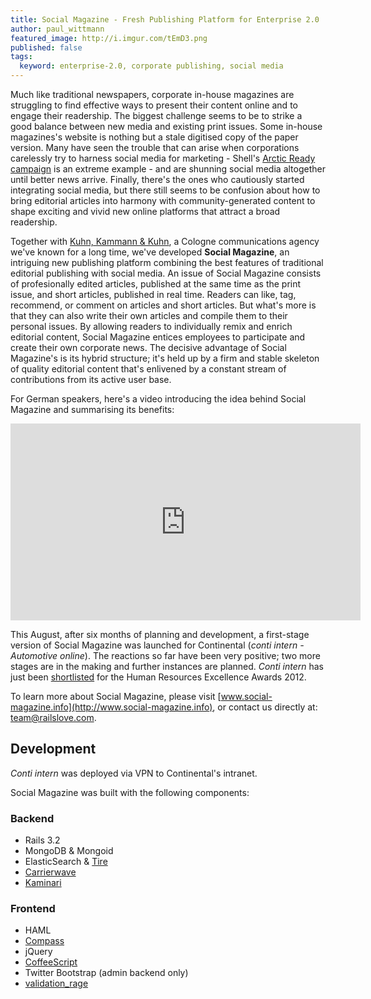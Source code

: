 ```yaml
---
title: Social Magazine - Fresh Publishing Platform for Enterprise 2.0
author: paul_wittmann
featured_image: http://i.imgur.com/tEmD3.png
published: false
tags:
  keyword: enterprise-2.0, corporate publishing, social media
---
```


Much like traditional newspapers, corporate in-house magazines are struggling to find effective ways to present their content online and to engage their readership. The biggest challenge seems to be to strike a good balance between new media and existing print issues. Some in-house magazines's website is nothing but a stale digitised copy of the paper version. 
Many have seen the trouble that can arise when corporations carelessly try to harness social media for marketing - Shell's [Arctic Ready campaign](http://arcticready.com/social/gallery) is an extreme example - and are shunning social media altogether until better news arrive.
Finally, there's the ones who cautiously started integrating social media, but there still seems to be confusion about how to bring editorial articles into harmony with community-generated content to shape exciting and vivid new online platforms that attract a broad readership.

Together with [Kuhn, Kammann & Kuhn](http://www.kkundk.de), a Cologne communications agency we've known for a long time, we've developed **Social Magazine**, an intriguing new publishing platform combining the best features of traditional editorial publishing with social media.
An issue of Social Magazine consists of profesionally edited articles, published at the same time as the print issue, and short articles, published in real time. Readers can like, tag, recommend, or comment on articles and short articles. But what's more is that they can also write their own articles and compile them to their personal issues. By allowing readers to individually remix and enrich editorial content, Social Magazine entices employees to participate and create their own corporate news. The decisive advantage of Social Magazine's is its hybrid structure; it's held up by a firm and stable skeleton of quality editorial content that's enlivened by a constant stream of contributions from its active user base.

For German speakers, here's a video introducing the idea behind Social Magazine and summarising its benefits:
<iframe width="560" height="315" src="http://www.youtube.com/embed/1dzbhKD3x3E" frameborder="0" allowfullscreen></iframe>

This August, after six months of planning and development, a first-stage version of Social Magazine was launched for Continental (_conti intern - Automotive online_). The reactions so far have been very positive; two more stages are in the making and further instances are planned. _Conti intern_ has just been [shortlisted](http://www.hr-excellence-awards.de/shortlist) for the Human
Resources Excellence Awards 2012.

To learn more about Social Magazine, please visit [www.social-magazine.info](http://www.social-magazine.info), or contact us directly at: [team@railslove.com](mailto:team@railslove.com).


Development
-----------

_Conti intern_ was deployed via VPN to Continental's intranet.

Social Magazine was built with the following components:

### Backend
* Rails 3.2
* MongoDB &amp; Mongoid
* ElasticSearch &amp; [Tire](https://github.com/karmi/tire)
* [Carrierwave](https://github.com/jnicklas/carrierwave)
* [Kaminari](https://github.com/amatsuda/kaminari)

### Frontend
* HAML
* [Compass](http://compass-style.org)
* jQuery
* [CoffeeScript](http://coffeescript.org)
* Twitter Bootstrap (admin backend only)
* [validation_rage](https://github.com/bumi/validation_rage)
